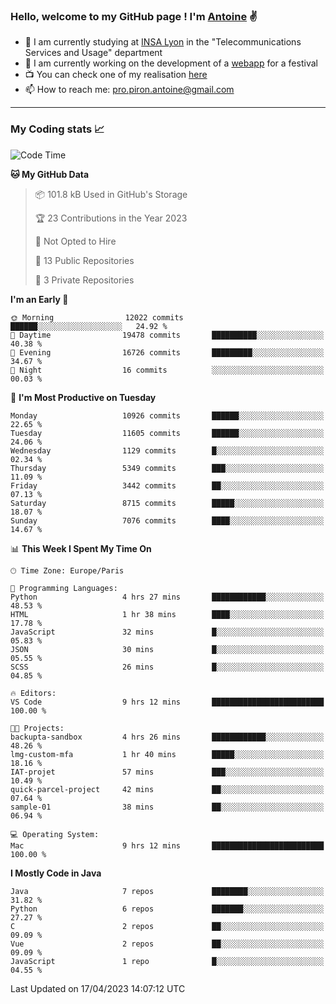 ### Hello, welcome to my GitHub page ! I'm [Antoine](https://github.com/AntoinePiron) ✌️

- 🌱 I am currently studying at [INSA Lyon](https://www.insa-lyon.fr) in the "Telecommunications Services and Usage" department
- 🔭 I am currently working on the development of a [webapp](https://github.com/24HeuresINSA/Overbookd) for a festival
- 📺 You can check one of my realisation [here](https://astustc.fr)
- 📫 How to reach me: [pro.piron.antoine@gmail.com](mailto:pro.piron.antoine@gmail.com)

---

### My Coding stats 📈
<!--START_SECTION:waka-->
![Code Time](http://img.shields.io/badge/Code%20Time-82%20hrs%205%20mins-blue)

**🐱 My GitHub Data** 

> 📦 101.8 kB Used in GitHub's Storage 
 > 
> 🏆 23 Contributions in the Year 2023
 > 
> 🚫 Not Opted to Hire
 > 
> 📜 13 Public Repositories 
 > 
> 🔑 3 Private Repositories 
 > 
**I'm an Early 🐤** 

```text
🌞 Morning                12022 commits       ██████░░░░░░░░░░░░░░░░░░░   24.92 % 
🌆 Daytime                19478 commits       ██████████░░░░░░░░░░░░░░░   40.38 % 
🌃 Evening                16726 commits       █████████░░░░░░░░░░░░░░░░   34.67 % 
🌙 Night                  16 commits          ░░░░░░░░░░░░░░░░░░░░░░░░░   00.03 % 
```
📅 **I'm Most Productive on Tuesday** 

```text
Monday                   10926 commits       ██████░░░░░░░░░░░░░░░░░░░   22.65 % 
Tuesday                  11605 commits       ██████░░░░░░░░░░░░░░░░░░░   24.06 % 
Wednesday                1129 commits        █░░░░░░░░░░░░░░░░░░░░░░░░   02.34 % 
Thursday                 5349 commits        ███░░░░░░░░░░░░░░░░░░░░░░   11.09 % 
Friday                   3442 commits        ██░░░░░░░░░░░░░░░░░░░░░░░   07.13 % 
Saturday                 8715 commits        █████░░░░░░░░░░░░░░░░░░░░   18.07 % 
Sunday                   7076 commits        ████░░░░░░░░░░░░░░░░░░░░░   14.67 % 
```


📊 **This Week I Spent My Time On** 

```text
🕑︎ Time Zone: Europe/Paris

💬 Programming Languages: 
Python                   4 hrs 27 mins       ████████████░░░░░░░░░░░░░   48.53 % 
HTML                     1 hr 38 mins        ████░░░░░░░░░░░░░░░░░░░░░   17.78 % 
JavaScript               32 mins             █░░░░░░░░░░░░░░░░░░░░░░░░   05.83 % 
JSON                     30 mins             █░░░░░░░░░░░░░░░░░░░░░░░░   05.55 % 
SCSS                     26 mins             █░░░░░░░░░░░░░░░░░░░░░░░░   04.85 % 

🔥 Editors: 
VS Code                  9 hrs 12 mins       █████████████████████████   100.00 % 

🐱‍💻 Projects: 
backupta-sandbox         4 hrs 26 mins       ████████████░░░░░░░░░░░░░   48.26 % 
lmg-custom-mfa           1 hr 40 mins        █████░░░░░░░░░░░░░░░░░░░░   18.16 % 
IAT-projet               57 mins             ███░░░░░░░░░░░░░░░░░░░░░░   10.49 % 
quick-parcel-project     42 mins             ██░░░░░░░░░░░░░░░░░░░░░░░   07.64 % 
sample-01                38 mins             ██░░░░░░░░░░░░░░░░░░░░░░░   06.94 % 

💻 Operating System: 
Mac                      9 hrs 12 mins       █████████████████████████   100.00 % 
```

**I Mostly Code in Java** 

```text
Java                     7 repos             ████████░░░░░░░░░░░░░░░░░   31.82 % 
Python                   6 repos             ███████░░░░░░░░░░░░░░░░░░   27.27 % 
C                        2 repos             ██░░░░░░░░░░░░░░░░░░░░░░░   09.09 % 
Vue                      2 repos             ██░░░░░░░░░░░░░░░░░░░░░░░   09.09 % 
JavaScript               1 repo              █░░░░░░░░░░░░░░░░░░░░░░░░   04.55 % 
```




 Last Updated on 17/04/2023 14:07:12 UTC
<!--END_SECTION:waka-->
